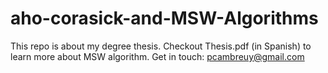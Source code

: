 # aho-corasick-and-MSW-Algorithms
This repo is about my degree thesis. Checkout Thesis.pdf (in Spanish) to learn more about MSW algorithm.
Get in touch: pcambreuy@gmail.com
